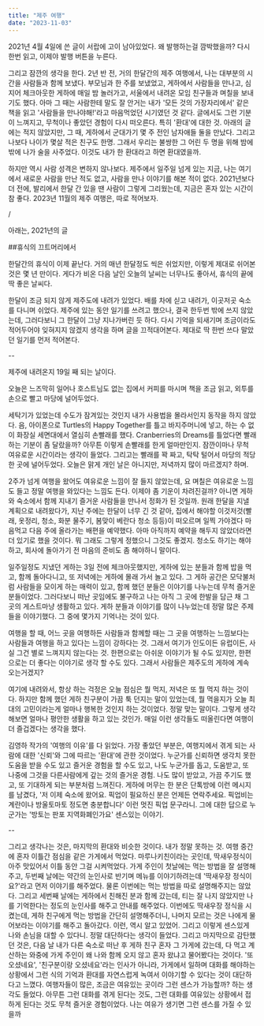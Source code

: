 ```yaml
---
title: "제주 여행"
date: "2023-11-03"
---
```


2021년 4월 4일에 쓴 글이 서랍에 고이 남아있었다. 왜 발행하는걸 깜박했을까? 다시 한번 읽고, 이제야 발행 버튼을 누른다.

그리고 잠깐의 생각을 한다. 2년 반 전, 거의 한달간의 제주 여행에서, 나는 대부분의 시간을 사람들과 함께 보냈다. 부모님과 한 주를 보냈었고, 게하에서 사람들을 만나고, 심지어 체크아웃한 게하에 매일 밤 놀러가고, 서울에서 내려온 모임 친구들과 며칠을 보내기도 했다. 아마 그 때는 사람한테 말도 잘 안거는 내가 '모든 것의 가장자리에서' 같은 책을 읽고 '사람들을 만나야해!'라고 마음먹었던 시기였던 것 같다. 글에서도 그런 기분이 느껴지고, 무척이나 좋았던 경험이 다시 떠오른다. 특히 '환대'에 대한 것. 아래의 글에는 적지 않았지만, 그 때, 게하에서 군대가기 몇 주 전인 남자애들 둘을 만났다. 그리고 나보다 나이가 몇살 적은 친구도 한명. 그래서 우리는 불쌍한 그 어린 두 명을 위해 밤에 밖에 나가 술을 사주었다. 이것도 내가 한 환대라고 하면 환대였을까.

하지만 역시 사람 성격은 변하지 않나보다. 제주에서 일주일 넘게 있는 지금, 나는 여기에서 새로운 사람을 만난 적도 없고, 사람을 만나 이야기를 해본 적이 없다. 2021년보다 더 전에, 발리에서 한달 간 있을 땐 사람이 그렇게 그리웠는데, 지금은 혼자 있는 시간이 참 좋다. 2023년 11월의 제주 여행은, 따로 적어보자.

/

아래는, 2021년의 글

##휴식의 끄트머리에서

한달간의 휴식이 이제 끝난다. 거의 매년 한달정도 씩은 쉬었지만, 이렇게 제대로 쉬어본 것은 몇 년 만이다. 게다가 비온 다음 날인 오늘의 날씨는 너무나도 좋아서, 휴식의 끝에 딱 좋은 날씨다.

한달이 조금 되지 않게 제주도에 내려가 있었다. 배를 차에 싣고 내려가, 이곳저곳 숙소를 다니며 쉬었다. 제주에 있는 동안 일기를 쓰려고 했으나, 결국 한두번 밖에 쓰지 않았는데, 그러다보니 그 한달이 그냥 지나가버린 듯 하다. 다시 기억을 되새기며 조금이라도 적어두어야 잊혀지지 않겠지 생각을 하며 글을 끄적대어본다. 제대로 딱 한번 쓰다 말았던 일기를 먼저 적어본다.

--

제주에 내려온지 19일 째 되는 날이다.

오늘은 느즈막히 일어나 호스트님도 없는 집에서 커피를 마시며 책을 조금 읽고, 외투를 손으로 빨고 마당에 널어두었다. 

세탁기가 있었는데 수도가 잠겨있는 것인지 내가 사용법을 몰라서인지 동작을 하지 않았다. 음, 아이폰으로 Turtles의 Happy Together를 틀고 바지주머니에 넣고, 하는 수 없이 화장실 세면대에서 열심히 손빨래를 했다. Cranberries의 Dreams를 틀었다면 빨래하는 기분이 좀 달랐을까? 아무튼 이렇게 손빨래를 한게 얼마만인지. 잠깐이마나 무척 여유로운 시간이라는 생각이 들었다. 그리고는 빨래를 꽉 짜고, 탁탁 털어서 마당의 적당한 곳에 널어두었다. 오늘은 맑게 개인 날은 아니지만, 저녁까지 많이 마르겠지? 하며.

2주가 넘게 여행을 왔어도 여유로운 느낌이 잘 들지 않았는데, 요 며칠은 여유로운 느낌도 들고 정말 여행을 와있다는 느낌도 든다. 이제야 좀 기운이 차려진걸까? 아니면 게하와 숙소에서 함께 지내기 즐거운 사람들을 만나서 정화가 된 것일까. 원래 한달을 지낼 계획으로 내려왔다가, 지난 주에는 한달이 너무 긴 것 같아, 집에서 해야할 이것저것(빨래, 옷정리, 청소, 화분 물주기, 봄맞이 베란다 청소 등등)이 떠오르며 일찍 가야겠다 마음먹고 다음 주에 올라가는 배편을 예약했다. 아마 아직까지 예약을 해두지 않았더라면 더 있기로 했을 것이다. 뭐 그래도 그렇게 정했으니 그것도 좋겠지. 청소도 하기는 해야하고, 회사에 돌아가기 전 마음의 준비도 좀 해야하니 말이다.

일주일정도 지냈던 게하는 3일 전에 체크아웃했지만, 게하에 있는 분들과 함께 밥을 먹고, 함께 돌아다니고, 또 저녁에는 게하에 몰래 가서 놀고 있다. 그 게하 공간은 모닥불처럼 사람들을 모이게 하는 매력이 있고, 함께 했던 분들은 이야기를 나누는데 무척 즐거운 분들이었다. 그러다보니 떠난 곳임에도 불구하고 나는 아직 그 곳에 한발을 담근 채 그 곳의 게스트마냥 생활하고 있다. 게하 분들과 이야기를 많이 나누었는데 정말 많은 주제들을 이야기했다. 그 중에 몇가지 기억나는 것이 있다.

여행을 할 때, 어느 곳을 여행하든 사람들과 함께할 때는 그 곳을 여행하는 느낌보다는 사람들과 여행을 하고 있다는 느낌이 강하다는 것. 그래서 여기가 인도이든 유럽이든, 사실 그건 별로 느껴지지 않는다는 것. 한편으로는 아쉬운 이야기가 될 수도 있지만, 한편으로는 더 좋다는 이야기로 생각 할 수도 있다. 그래서 사람들은 제주도의 게하에 계속 오는거겠지?

여기에 내려와서, 항상 하는 걱정은 오늘 점심은 뭘 먹지, 저녁은 또 뭘 먹지 하는 것이다. 하지만 함께 했던 게하 친구분이 가끔 툭 던지는 말이 있었는데, 뭘 먹을지가 오늘 최대의 고민이라는게 얼마나 행복한 것인지 하는 것이었다. 정말 맞는 말이다. 그렇게 생각해보면 얼마나 평안한 생활을 하고 있는 것인가. 매일 이런 생각들도 떠올린다면 여행이 더 즐겁겠다는 생각을 했다.

김영하 작가의 '여행의 이유'를 다 읽었다. 가장 좋았던 부분은, 여행지에서 겪게 되는 사람에 대한 '신뢰'와 그에 따르는 '환대'에 관한 것이었다. 누군가를 신뢰하면 생각치 못한 도움을 받을 수도 있고 즐거운 경험을 할 수도 있고, 나도 누군가를 돕고, 도움받고, 또 나중에 그것을 다른사람에게 갚는 것의 즐거운 경험. 나도 많이 받았고, 가끔 주기도 했고, 또 기대하게 되는 부분처럼 느껴진다. 게하에 머무는 한 분은 단톡방에 이런 메시지를 남겼다, '저 이제 숙소에 왔어요. 픽업이 필요하신 분은 언제든 연락주세요. 픽업비는 계란이나 방울토마토 정도면 충분합니다' 이런 멋진 픽업 문구라니. 그에 대한 답으로 누군가는 '방토는 판포 지역화폐인가요' 센스있는 이야기.

--

그리고 생각나는 것은, 마지막의 환대와 비슷한 것이다. 내가 정말 못하는 것. 여행 중간에 혼자 이틀간 점심을 같은 가게에서 먹었다. 마루나키친이라는 곳인데, 딱새우정식이 아주 맛있어서 이틀 동안 그걸 시켜먹었다. 가게 주인이 첫날에는 먹는 방법을 잘 설명해주고, 두번째 날에는 약간의 눈인사로 반기며 메뉴를 이야기하려는데 '딱새우장 정식이요?'라고 먼저 이야기를 해주었다. 물론 이번에는 먹는 방법을 따로 설명해주지는 않았다. 그리고 세번째 날에는 게하에서 친해진 분과 함께 갔는데, 티는 잘 나지 않았지만 나를 기억한다는 정도의 눈인사를 해주고 안내를 해주었다. 이번에도 딱새우장 정식을 시켰는데, 게하 친구에게 먹는 방법을 간단히 설명해주더니, 나머지 모르는 것은 나에게 물어보라는 이야기를 해주고 돌아갔다. 이런, 역시 알고 있었어. 그리고 이렇게 센스있게 나와 손님을 대할 수 있다니. 정말 대단하다는 생각이 들었다. 그리고 마지막으로 감탄했던 것은, 다음 날 내가 다른 숙소로 떠난 후 게하 친구 혼자 그 가게에 갔는데, 다 먹고 계산하는 와중에 가게 주인이 왜 나와 함께 오지 않고 혼자 왔냐고 물어봤다는 것이다. '또 오셨네요', '친구분이랑 오셨네요'라는 인사가 아니라, 가게에서 일하며 대화를 해야하는 상황에서 그런 식의 기억과 환대를 자연스럽게 녹여서 이야기할 수 있다는 것이 대단하다고 느꼈다. 여행자들이 많은, 조금은 여유있는 곳이라 그런 센스가 가능할까? 하는 생각도 들었다. 아무튼 그런 대화를 겪게 된다는 것도, 그런 대화를 여유있는 상황에서 접하게 된다는 것도 무척 즐거운 경험이었다. 나는 여유가 생기면 그런 센스를 가질 수 있을까